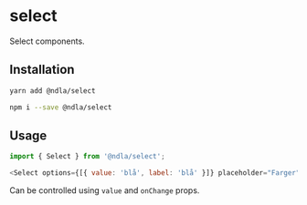 # select

Select components.

## Installation

```sh
yarn add @ndla/select
```

```sh
npm i --save @ndla/select
```

## Usage

```js
import { Select } from '@ndla/select';

<Select options={[{ value: 'blå', label: 'blå' }]} placeholder="Farger" />;
```

Can be controlled using `value` and `onChange` props.

